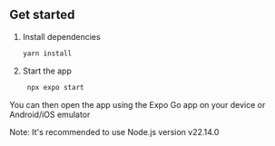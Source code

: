 ## Get started

1. Install dependencies

   ```bash
   yarn install
   ```

2. Start the app

   ```bash
    npx expo start
   ```

You can then open the app using the Expo Go app on your device or Android/iOS emulator 

Note: It's recommended to use Node.js version v22.14.0
